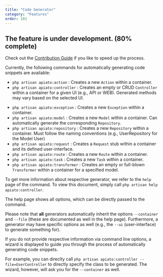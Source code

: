 ```yaml
---
title: "Code Generator"
category: "Features"
order: 101
---
```


## The feature is under development. (80% complete)

Check out the [Contribution Guide](http://apiato.io/B.general/contribution/) if you like to speed up the process.

Currently, the following commands for automatically generating code snippets are available:

* `php artisan apiato:action` : Creates a new `Action` within a container.
* `php artisan apiato:controller` : Creates an empty or CRUD `Controller` within a container for a given UI (e.g., API or WEB). Generated methods may vary based on the selected UI.
<!--
* `php artisan apiato:event` : Creates a new `Event` within a container -- may also generate the corresponding `EventHandler`. Do not forget to register the `Event` and / or the `EventHandler`.
* `php artisan apiato:eventhandler` : Creates a new `EventHandler` within a container. Do not forget to register the `Event` and / or the `EventHandler`.
-->
* `php artisan apiato:exception` : Creates a new `Exception` within a container.
* `php artisan apiato:model` : Creates a new `Model` within a container. Can automatically generate the corresponding `Repository`.
* `php artisan apiato:repository` : Creates a new `Repository` within a container. Must follow the naming conventions (e.g., UserRepository for the Model User)
* `php artisan apiato:request` : Creates a `Request` stub within a container and its defined user-interface.
* `php artisan apiato:route` : Creates a new `Route` within a container.
* `php artisan apiato:task` : Creates a new `Task` within a container.
* `php artisan apiato:transformer` : Creates an empty or full-blown `Transformer` within a container for a specified model. 

To get more information about respective generator, we refer to the `help` page of the command. To view this document,
simply call `php artisan help apiato:controller`.

The help page shows all options, which can be directly passed to the command.

Please note that **all** generators automatically inherit the options `--container` and `--file` (these are documented
as well in the help page). Furthermore, a generator may have specific options as well (e.g., the `--ui` (user-interface) 
to generate something for).

If you do not provide respective information via command line options, a wizard is displayed to guide you through 
the process of automatically generating code snippets.

For example, you can direclty call `php artisan apiato:controller --file=UserController` to directly specify the class
to be generated. The wizard, however, will ask you for the `--container` as well.
